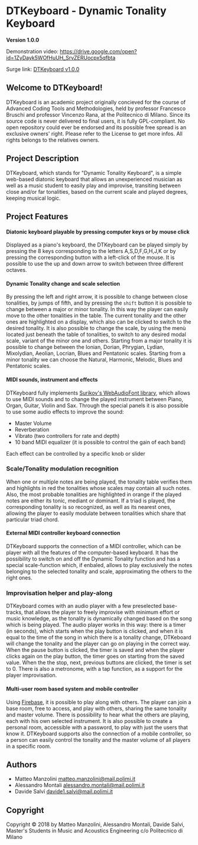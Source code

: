 # DTKeyboard - Dynamic Tonality Keyboard

**Version 1.0.0**

Demonstration video: https://drive.google.com/open?id=1ZyDayk5WOfHuUH_SrvZERUocpx5qfbta

Surge link: [DTKeyboard v1.0.0](https://dt-keyboard.surge.sh/)

## Welcome to DTKeyboard!

DTKeyboard is an academic project originally concieved for the course of Advanced Coding Tools and Methodologies, held by professor Francesco Bruschi and professor Vincenzo Rana, at the Politecnico di Milano.
Since its source code is never delivered to final users, it is fully GPL-compliant.
No open repository could ever be endorsed and its possible free spread is an exclusive owners' right.
Please refer to the License to get more infos.
All rights belongs to the relatives owners.

## Project Description

DTKeyboard, which stands for "Dynamic Tonality Keyboard", is a simple web-based diatonic keyboard that allows an unexperienced musician as well as a music student to easily play and improvise, transiting between close and/or far tonalities, based on the current scale and played degrees, keeping musical logic.

## Project Features

#### Diatonic keyboard playable by pressing computer keys or by mouse click

Displayed as a piano's keyboard, the DTKeyboard can be played simply by pressing the 8 keys corresponding to the letters A,S,D,F,G,H,J,K or by pressing the corresponding button with a left-click of the mouse.
It is possible to use the up and down arrow to switch between three different octaves.

#### Dynamic Tonality change and scale selection

By pressing the left and right arrow, it is possible to change between close tonalities, by jumps of fifth, and by pressing the ```shift``` button it is possible to change between a major or minor tonality. In this way the player can easily move to the other tonalities in the table. The current tonality and the other ones are highlighted on a display, which also can be clicked to switch to the desired tonality.
It is also possible to change the scale, by using the menù located just beneath the table of tonalities, to switch to any desired modal scale, variant of the minor one and others. Starting from a major tonality it is possible to change between the Ionian, Dorian, Phrygian, Lydian, Mixolydian, Aeolian, Locrian, Blues and Pentatonic scales. Starting from a minor tonality we can choose the Natural, Harmonic, Melodic, Blues and Pentatonic scales.
	
#### MIDI sounds, instrument and effects

DTKeyboard fully implements [Surikov's WebAudioFont library](https://surikov.github.io/webaudiofont/), which allows to use MIDI sounds and to change the played instrument between Piano, Organ, Guitar, Violin and Sax. Through the special panels it is also possible to use some audio effects to improve the sound:

- Master Volume
- Reverberation
- Vibrato (two controllers for rate and depth)
- 10 band MIDI equalizer (it is possible to control the gain of each band)

Each effect can be controlled by a specific knob or slider

### Scale/Tonality modulation recognition

When one or multiple notes are being played, the tonality table verifies them and highlights in red the tonalities whose scales may contain all such notes. Also, the most probable tonalities are highlighted in orange if the played notes are either its tonic, mediant or dominant. If a triad is played, the corresponding tonality is so recognized, as well as its nearest ones, allowing the player to easily modulate between tonalities which share that particular triad chord.

#### External MIDI controller keyboard connection 

DTKeyboard supports the connection of a MIDI controller, which can be player with all the features of the computer-based keyboard. It has the possibility to switch on and off the Dynamic Tonality function and has a special scale-function which, if enbaled, allows to play exclusively the notes belonging to the selected tonality and scale, approximating the others to the right ones.

### Improvisation helper and play-along

DTKeyboard comes with an audio player with a few preselected base-tracks, that allows the player to freely improvise with minimum effort or music knowledge, as the tonality is dynamically changed based on the song which is being played. The audio player works in this way: there is a timer (in seconds), which starts when the play button is clicked, and when it is equal to the time of the song in which there is a tonality change, DTKeboard will change the tonality and the player can go on playing in the correct way. When the pause button is clicked, the timer is saved and when the player clicks again on the play button, the timer goes on starting from the saved value. When the the stop, next, previous buttons are clicked, the timer is set to 0. There is also a metronome, with a tap function, as a support for the player improvisation.

#### Multi-user room based system and mobile controller

Using [Firebase](https://firebase.google.com/), it is possible to play along with others. The player can join a base room, free to access, and play with others, sharing the same tonality and master volume. There is possibility to hear what the others are playing, each with his own selected instrument. It is also possible to create a personal room, accessible with a password, to play with just the users that know it.
DTKeyboard supports also the connection of a mobile controller, so a person can easily control the tonality and the master volume of all players in a specific room.

## Authors

- Matteo Manzolini <matteo.manzolini@mail.polimi.it> 
- Alessandro Montali <alessandro.montali@mail.polimi.it>
- Davide Salvi <davide1.salvi@mail.polimi.it>

## Copyright
Copyright © 2018 by Matteo Manzolini, Alessandro Montali, Davide Salvi, Master's Students in Music and Acoustics Engineering c/o Politecnico di Milano
